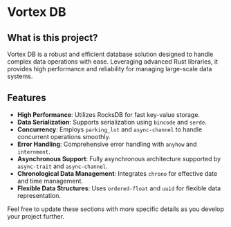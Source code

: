 # Vortex DB

## What is this project?

Vortex DB is a robust and efficient database solution designed to handle complex data operations with ease. Leveraging advanced Rust libraries, it provides high performance and reliability for managing large-scale data systems.

## Features

- **High Performance**: Utilizes RocksDB for fast key-value storage.
- **Data Serialization**: Supports serialization using `bincode` and `serde`.
- **Concurrency**: Employs `parking_lot` and `async-channel` to handle concurrent operations smoothly.
- **Error Handling**: Comprehensive error handling with `anyhow` and `internment`.
- **Asynchronous Support**: Fully asynchronous architecture supported by `async-trait` and `async-channel`.
- **Chronological Data Management**: Integrates `chrono` for effective date and time management.
- **Flexible Data Structures**: Uses `ordered-float` and `uuid` for flexible data representation.

Feel free to update these sections with more specific details as you develop your project further.